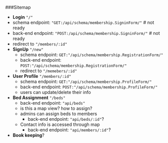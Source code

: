 ###Sitemap

*   **Login** `"/"`
*   schema endpoint: `"GET:/api/schema/membership.SigninForm/"` # not ready
*   back-end endpoint: `"POST:/api/schema/membership.SigninForm/"` # not ready
*   redirect to `"/members/:id"`
*   **SignUp** `"/new"`
    *   schema endpoint: `GET:"/api/schema/membership.RegistrationForm/"`
    *   back-end endpoint: `POST:"/api/schema/membership.RegistrationForm/"`
    *   redirect to `"/memebers/:id"`
*   **User Profile** `"/members/:id"`
    *   schema endpoint: `GET:"/api/schema/membership.ProfileForm/"`
    *   back-end endpoint: `POST:"/api/schema/membership.ProfileForm/"`
    *   users can update/delete their info
*   **Bed Assignment** `"/beds"`
    *   back-end endpoint: `"api/beds"`
    *   is this a map view? how to assign?
    *   admins can assign beds to members
        *   back-end endpoint: `"api/beds/:id"`?
    *   Contact info is accessed through map
        *   back-end endpoint: `"api/members/:id"`?
*   **Book keeping**?
